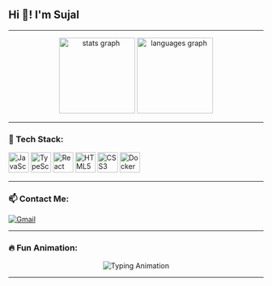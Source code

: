 <h2 align="left">Hi 👋! I'm Sujal</h2>

---

<div align="center">
  <img src="https://github-readme-stats.vercel.app/api?username=sujal1130&show_icons=true&include_all_commits=true&count_private=true&theme=dracula&hide_border=false" height="150" alt="stats graph"  />
  <img src="https://github-readme-stats.vercel.app/api/top-langs?username=sujal1130&layout=compact&card_width=320&langs_count=6&theme=dracula&hide_border=false" height="150" alt="languages graph"  />
</div>

---

<h3 align="left">🚀 Tech Stack:</h3>
<div align="left">
  <img src="https://cdn.jsdelivr.net/gh/devicons/devicon/icons/javascript/javascript-original.svg" height="40" alt="JavaScript"/>
  <img src="https://cdn.jsdelivr.net/gh/devicons/devicon/icons/typescript/typescript-original.svg" height="40" alt="TypeScript"/>
  <img src="https://cdn.jsdelivr.net/gh/devicons/devicon/icons/react/react-original.svg" height="40" alt="React"/>
  <img src="https://cdn.jsdelivr.net/gh/devicons/devicon/icons/html5/html5-original.svg" height="40" alt="HTML5"/>
  <img src="https://cdn.jsdelivr.net/gh/devicons/devicon/icons/css3/css3-original.svg" height="40" alt="CSS3"/>
  <img src="https://cdn.jsdelivr.net/gh/devicons/devicon/icons/docker/docker-original.svg" height="40" alt="Docker"/>
</div>

---

<h3 align="left">📫 Contact Me:</h3>
<div align="left">
  <a href="mailto:sujal@example.com">
    <img src="https://img.shields.io/badge/Gmail-D14836?style=for-the-badge&logo=gmail&logoColor=white" alt="Gmail"/>
  </a>
</div>

---

<h3 align="left">🔥 Fun Animation:</h3>
<div align="center">
  <img src="https://readme-typing-svg.herokuapp.com?font=Fira+Code&size=22&pause=1000&color=FF5733&width=435&lines=Passionate+Developer;React+%7C+JavaScript+%7C+HTML5+%7C+TypeScript+%7C+CSS3+%7C+Docker;Building+Awesome+Things!" alt="Typing Animation" />
</div>

---
